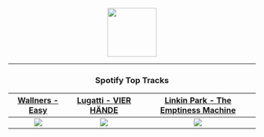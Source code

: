<p align="center">
  <a href="https://www.tobiasmichael.de">
    <img src="https://tobiasmichael.de/assets/logo.gif" width="100" height="100"/>
  </a>
</p>

---

<h3 align="center">Spotify Top Tracks</h3>

[Wallners - Easy](https://open.spotify.com/track/64HY4jt9yI67KY8hEXucZi)|[Lugatti - VIER HÄNDE](https://open.spotify.com/track/3VvJRG9j9SMwDUnjSeU1ti)|[Linkin Park - The Emptiness Machine](https://open.spotify.com/track/1EDPVGbyPKJPeGqATwXZvN)
:---:|:----:|:----:
<img src="https://i.scdn.co/image/ab67616d00001e022cc7ff5743ad4c74479d9656"/>|<img src="https://i.scdn.co/image/ab67616d00001e026c7251feda5d801343c5844a"/>|<img src="https://i.scdn.co/image/ab67616d00001e02b11a5489e8cb11dd22b930a0"/>